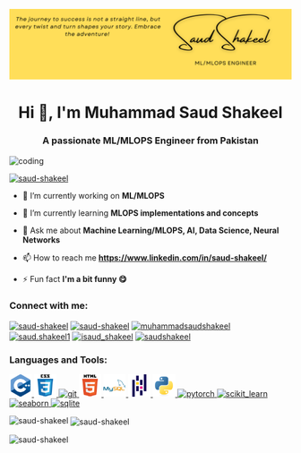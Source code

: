 ![logo](https://github.com/Saud-Shakeel/Saud-Shakeel/blob/master/Banner.png)
<h1 align="center">Hi 👋, I'm Muhammad Saud Shakeel</h1>
<h3 align="center">A passionate ML/MLOPS Engineer from Pakistan</h3>
<img align="center" alt="coding" width="800" height = "400" src= "https://media.giphy.com/media/xT9IgzoKnwFNmISR8I/giphy.gif">
<!-- <p align="left"> <img src="https://komarev.com/ghpvc/?username=saud-shakeel&label=Profile%20views&color=0e75b6&style=flat" alt="saud-shakeel" /> </p> -->

<p align="left"> <a href="https://github.com/ryo-ma/github-profile-trophy"><img src="https://github-profile-trophy.vercel.app/?username=saud-shakeel" alt="saud-shakeel" /></a> </p>

- 🔭 I’m currently working on **ML/MLOPS**

- 🌱 I’m currently learning **MLOPS implementations and concepts**

- 💬 Ask me about **Machine Learning/MLOPS, AI, Data Science, Neural Networks**

- 📫 How to reach me **https://www.linkedin.com/in/saud-shakeel/**

- ⚡ Fun fact **I'm a bit funny 😋**

<h3 align="left">Connect with me:</h3>
<p align="left">
<a href="https://linkedin.com/in/saud-shakeel" target="blank"><img align="center" src="https://raw.githubusercontent.com/rahuldkjain/github-profile-readme-generator/master/src/images/icons/Social/linked-in-alt.svg" alt="saud-shakeel" height="30" width="40" /></a>
<a href="https://stackoverflow.com/users/saud-shakeel" target="blank"><img align="center" src="https://raw.githubusercontent.com/rahuldkjain/github-profile-readme-generator/master/src/images/icons/Social/stack-overflow.svg" alt="saud-shakeel" height="30" width="40" /></a>
<a href="https://kaggle.com/muhammadsaudshakeel" target="blank"><img align="center" src="https://raw.githubusercontent.com/rahuldkjain/github-profile-readme-generator/master/src/images/icons/Social/kaggle.svg" alt="muhammadsaudshakeel" height="30" width="40" /></a>
<a href="https://fb.com/saud.shakeel1" target="blank"><img align="center" src="https://raw.githubusercontent.com/rahuldkjain/github-profile-readme-generator/master/src/images/icons/Social/facebook.svg" alt="saud.shakeel1" height="30" width="40" /></a>
<a href="https://instagram.com/isaud_shakeel" target="blank"><img align="center" src="https://raw.githubusercontent.com/rahuldkjain/github-profile-readme-generator/master/src/images/icons/Social/instagram.svg" alt="isaud_shakeel" height="30" width="40" /></a>
<a href="https://www.leetcode.com/saudshakeel" target="blank"><img align="center" src="https://raw.githubusercontent.com/rahuldkjain/github-profile-readme-generator/master/src/images/icons/Social/leet-code.svg" alt="saudshakeel" height="30" width="40" /></a>
</p>

<h3 align="left">Languages and Tools:</h3>
<p align="left"> <a href="https://www.w3schools.com/cpp/" target="_blank" rel="noreferrer"> <img src="https://raw.githubusercontent.com/devicons/devicon/master/icons/cplusplus/cplusplus-original.svg" alt="cplusplus" width="40" height="40"/> </a> <a href="https://www.w3schools.com/css/" target="_blank" rel="noreferrer"> <img src="https://raw.githubusercontent.com/devicons/devicon/master/icons/css3/css3-original-wordmark.svg" alt="css3" width="40" height="40"/> </a> <a href="https://git-scm.com/" target="_blank" rel="noreferrer"> <img src="https://www.vectorlogo.zone/logos/git-scm/git-scm-icon.svg" alt="git" width="40" height="40"/> </a> <a href="https://www.w3.org/html/" target="_blank" rel="noreferrer"> <img src="https://raw.githubusercontent.com/devicons/devicon/master/icons/html5/html5-original-wordmark.svg" alt="html5" width="40" height="40"/> </a> <a href="https://www.mysql.com/" target="_blank" rel="noreferrer"> <img src="https://raw.githubusercontent.com/devicons/devicon/master/icons/mysql/mysql-original-wordmark.svg" alt="mysql" width="40" height="40"/> </a> <a href="https://pandas.pydata.org/" target="_blank" rel="noreferrer"> <img src="https://raw.githubusercontent.com/devicons/devicon/2ae2a900d2f041da66e950e4d48052658d850630/icons/pandas/pandas-original.svg" alt="pandas" width="40" height="40"/> </a> <a href="https://www.python.org" target="_blank" rel="noreferrer"> <img src="https://raw.githubusercontent.com/devicons/devicon/master/icons/python/python-original.svg" alt="python" width="40" height="40"/> </a> <a href="https://pytorch.org/" target="_blank" rel="noreferrer"> <img src="https://www.vectorlogo.zone/logos/pytorch/pytorch-icon.svg" alt="pytorch" width="40" height="40"/> </a> <a href="https://scikit-learn.org/" target="_blank" rel="noreferrer"> <img src="https://upload.wikimedia.org/wikipedia/commons/0/05/Scikit_learn_logo_small.svg" alt="scikit_learn" width="40" height="40"/> </a> <a href="https://seaborn.pydata.org/" target="_blank" rel="noreferrer"> <img src="https://seaborn.pydata.org/_images/logo-mark-lightbg.svg" alt="seaborn" width="40" height="40"/> </a> <a href="https://www.sqlite.org/" target="_blank" rel="noreferrer"> <img src="https://www.vectorlogo.zone/logos/sqlite/sqlite-icon.svg" alt="sqlite" width="40" height="40"/> </a> </p>

<p><img align="left" src="https://github-readme-stats.vercel.app/api/top-langs?username=saud-shakeel&show_icons=true&locale=en&layout=compact" alt="saud-shakeel" /></p>

<p>&nbsp;<img align="center" src="https://github-readme-stats.vercel.app/api?username=saud-shakeel&show_icons=true&locale=en" alt="saud-shakeel" /></p>

<p><img align="center" src="https://github-readme-streak-stats.herokuapp.com/?user=saud-shakeel&" alt="saud-shakeel" /></p>
